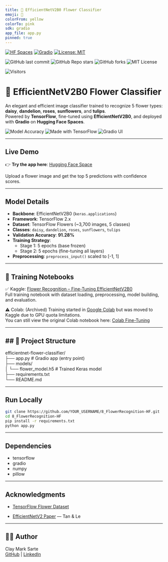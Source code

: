 ```yaml
---
title: 🌼 EfficientNetV2B0 Flower Classifier
emoji: 🌸
colorFrom: yellow
colorTo: pink
sdk: gradio
app_file: app.py
pinned: true
---
```

[![HF Spaces](https://img.shields.io/badge/🤗%20HuggingFace-Space-blue?logo=huggingface&style=flat-square)](https://huggingface.co/spaces/McKlay/efficientnet-flower-classifier)
[![Gradio](https://img.shields.io/badge/Built%20with-Gradio-orange?logo=gradio&style=flat-square)](https://www.gradio.app/)
[![License: MIT](https://img.shields.io/badge/License-MIT-yellow.svg)](https://opensource.org/licenses/MIT)

![GitHub last commit](https://img.shields.io/github/last-commit/McKlay/TensorFlow-Companion-Book)
![GitHub Repo stars](https://img.shields.io/github/stars/McKlay/TensorFlow-Companion-Book?style=social)
![GitHub forks](https://img.shields.io/github/forks/McKlay/TensorFlow-Companion-Book?style=social)
![MIT License](https://img.shields.io/github/license/McKlay/TensorFlow-Companion-Book)

![Visitors](https://visitor-badge.laobi.icu/badge?page_id=McKlay.TensorFlow-Companion-Book)

# 🌼 EfficientNetV2B0 Flower Classifier

An elegant and efficient image classifier trained to recognize 5 flower types: **daisy**, **dandelion**, **roses**, **sunflowers**, and **tulips**.  
Powered by **TensorFlow**, fine-tuned using **EfficientNetV2B0**, and deployed with **Gradio** on **Hugging Face Spaces**.

![Model Accuracy](https://img.shields.io/badge/Validation_Accuracy-91%25-brightgreen)
![Made with TensorFlow](https://img.shields.io/badge/Built_with-TensorFlow-ff6f00?logo=tensorflow)
![Gradio UI](https://img.shields.io/badge/Interface-Gradio-20c997?logo=gradio)

---

## Live Demo

👉 **Try the app here**: [Hugging Face Space](https://huggingface.co/spaces/McKlay/efficientnet-flower-classifier)

Upload a flower image and get the top 5 predictions with confidence scores.

---

## Model Details

- **Backbone**: EfficientNetV2B0 (`keras.applications`)  
- **Framework**: TensorFlow 2.x  
- **Dataset**: TensorFlow Flowers (~3,700 images, 5 classes)  
- **Classes**: `daisy`, `dandelion`, `roses`, `sunflowers`, `tulips`  
- **Validation Accuracy**: **91.28%**  
- **Training Strategy**:  
  - Stage 1: 5 epochs (base frozen)  
  - Stage 2: 5 epochs (fine-tuning all layers)  
- **Preprocessing**: `preprocess_input()` scaled to [-1, 1]

---

## 📓 Training Notebooks

✅ Kaggle: [Flower Recognition – Fine-Tuning EfficientNetV2B0](https://www.kaggle.com/code/claymarksarte/flower-recognition-fine-tuning)  
Full training notebook with dataset loading, preprocessing, model building, and evaluation.

⚠️ Colab: (Archived) Training started in [Google Colab](https://colab.research.google.com/) but was moved to Kaggle due to GPU quota limitations.  
You can still view the original Colab notebook here: [Colab Fine-Tuning](https://colab.research.google.com/drive/1fSrxw2Pi48Adu25s1BcQFr2MnkLOCNzH?usp=sharing) 

---

## ## 📁 Project Structure

efficientnet-flower-classifier/  
├── app.py # Gradio app (entry point)  
├── models/  
│ └── flower_model.h5 # Trained Keras model  
├── requirements.txt  
└── README.md  

---

## Run Locally

```bash
git clone https://github.com/YOUR_USERNAME/8_FlowerRecognition-HF.git  
cd 8_FlowerRecognition-HF  
pip install -r requirements.txt  
python app.py
```

---

## Dependencies

- tensorflow  
- gradio  
- numpy  
- pillow

---

## Acknowledgments

- [TensorFlow Flower Dataset](https://www.tensorflow.org/datasets/catalog/tf_flowers)  

- [EfficientNetV2 Paper](https://arxiv.org/abs/2104.00298) — Tan & Le

---

## 🧑‍💻 Author

Clay Mark Sarte  
[GitHub](https://github.com/McKlay) | [LinkedIn](https://www.linkedin.com/in/clay-mark-sarte-283855147/)


